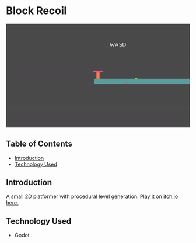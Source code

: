 # Block Recoil
![](https://github.com/Kotuon/block_recoil/blob/main/block_recoil_gif.gif)

## Table of Contents
* [Introduction](#introduction)
* [Technology Used](#technology-used)

## Introduction

A small 2D platformer with procedural level generation.
[Play it on itch.io here.](https://kotuon.itch.io/block-recoil)

## Technology Used
* Godot
